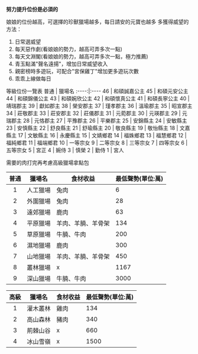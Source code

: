 
**努力提升位份是必須的**

娘娘的位份越高，可選擇的珍獸獵場越多，每日請安的元寶也越多
多獲得威望的方法：
1. 日常選威望
2. 每天惡作劇(看娘娘的勢力，越高可弄多次一點)
3. 每天文淵閣(看娘娘的勢力，越高可弄多次一點，極力推薦)
4. 青玉點滿"聲名遠揚"，增加日常威望收入
5. 親密榜時多遊玩，可配合"宮保雞丁"增加更多遊玩次數
6. 乖乖上線做每日

等級位份一覽表
普通 | 獵場名
:----:|:----
46	|	和碩誠嘉公主
45	|	和碩元安公主
44	|	和碩錦儀公主
43	|	和碩婉欣公主
42	|	和碩懷真公主
41	|	和碩長寧公主
40	|	靖瑞郡主
39	|	獻如郡主
38	|	榮安郡主
37	|	瑾孝郡主
36	|	溫瑜郡主
35	|	昭宣郡主
34	|	莊敬郡主
33	|	莊安郡主
32	|	莊儀郡主
31	|	元菀郡主
30	|	元瑛郡主
29	|	元瑞郡主
28	|	元恪郡主
27	|	平豫郡主
26	|	平樂郡主
25	|	安錦縣主
24	|	安敏縣主
23	|	安慎縣主
22	|	舒良縣主
21	|	舒瑜縣主
20	|	敬良縣主
19	|	敬怡縣主
18	|	文嘉縣主
17	|	文敏縣主
16	|	永慶縣主
15	|	文婧鄉君
14	|	福姝鄉君
13	|	福慧鄉君
12	|	福純鄉君
11	|	福端鄉君
10	|	一等宗女
9	|	二等宗女
8	|	三等宗女
7	|	四等宗女
6	|	五等宗女
5	|	宮正
4	|	婉侍
3	|	慎榮
2	|	勤侍
1	|	宮人


需要的肉打完再考慮高級獵場拿點包

普通 | 獵場名 | 食材收益 |最低聲勢(單位:萬)
:----:|:----:|----|---
1|人工獵場|兔肉|6
2|外圍獵場|兔肉|28
3|遠郊獵場|鹿肉|63
4|平原獵場|羊肉、羊腩、羊骨架|134
5|草原獵場|牛腩、牛肉|200
6|濕地獵場|鹿肉|300
7|山地獵場|羊肉、羊腩、羊骨架|450
8|叢林獵場|x|1167
9|深山獵場|牛腩、牛肉|3000

高級 | 獵場名 | 食材收益 |最低聲勢(單位:萬)
:----:|:----:|----|---
1|灌木叢林|雞肉|134
2|高山森林|豬肉|340
3|荊棘山谷|x|660
4| 冰山雪嶺|x|1500


